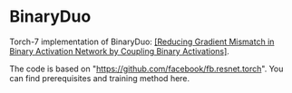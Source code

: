 # BinaryDuo

Torch-7 implementation of BinaryDuo: [[Reducing Gradient Mismatch in Binary Activation Network by Coupling Binary Activations]](https://openreview.net/forum?id=r1x0lxrFPS).

The code is based on "https://github.com/facebook/fb.resnet.torch". You can find prerequisites and training method here.

